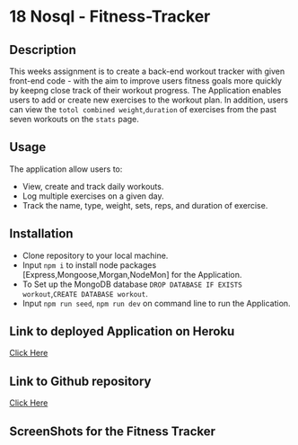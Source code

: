 # 18 Nosql - Fitness-Tracker

## Description
This weeks assignment is to create a back-end workout tracker with given front-end code - with the aim to improve users fitness goals more quickly by keepng close track of their workout progress.  The Application enables users to add or create new exercises to the workout plan.  In addition, users can view the `totol combined weight`,`duration` of exercises from the past seven workouts on the `stats` page.

## Usage
 The application allow users to:
 
 * View, create and track daily workouts. 
 * Log multiple exercises on a given day.
 * Track the name, type, weight, sets, reps, and duration of exercise.

## Installation 
- Clone repository to your local machine.
- Input `npm i` to install node packages [Express,Mongoose,Morgan,NodeMon] for the Application.
- To Set up the MongoDB database `DROP DATABASE IF EXISTS workout`,`CREATE DATABASE workout`.
- Input `npm run seed`, `npm run dev` on command line to run the Application.

## Link to deployed Application on Heroku
[Click Here](https://calm-fortress-57316.herokuapp.com/)

## Link to Github repository
[Click Here](https://github.com/marcuslau0903/18-Fitness-Tracker)

## ScreenShots for the Fitness Tracker
